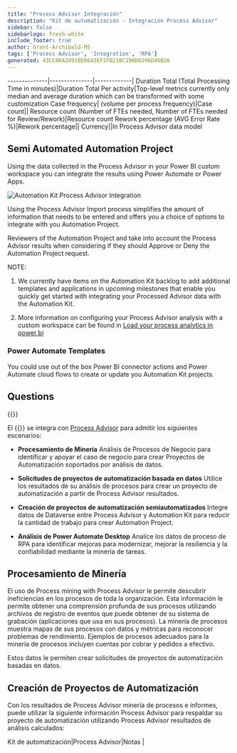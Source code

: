 ```yaml
---
title: "Process Advisor Integración"
description: "Kit de automatización - Integración Process Advisor"
sidebar: false
sidebarlogo: fresh-white
include_footer: true
author: Grant-Archibald-MS
tags: ['Process Advisor', 'Integration', 'RPA']
generated: 43CC06A24918E86A3EF2FB210C196D0296D46B26
---
```

--------------|---------------|-------------|
Duration Total (Total Processing Time in minutes)|Duration Total Per activity|Top-level metrics currently only median and average duration which can be transformed with some customization
Case frequency| (volume per process frequency)|Case count||
Resource count (Number of FTEs needed, Number of FTEs needed for Review/Rework)|Resource count
Rework percentage (AVG Error Rate %)|Rework percentage||
Currency||In Process Advisor data model

## Semi Automated Automation Project

Using the data collected in the Process Advisor in your Power BI custom workspace you can integrate the results using Power Automate or Power Apps.

![Automation Kit Process Advisor Integration](/images/illustrations/process-advisor-integration.svg)

Using the Process Advisor Import process simplifies the amount of information that needs to be entered and offers you a choice of options to integrate with you Automation Project.

Reviewers of the Automation Project and take into account the Process Advisor results when considering if they should Approve or Deny the Automation Project request.

NOTE:

1. We currently have items on the Automation Kit backlog to add additional templates and applications in upcoming milestones that enable you quickly get started with integrating your Processed Advisor data with the Automation Kit.

2. More information on configuring your Process Advisor analysis with a custom workspace can be found in [Load your process analytics in power bi](https://learn.microsoft.com/power-automate/process-mining-pbi-workspace#load-your-process-analytics-in-power-bi)

### Power Automate Templates

You could use out of the box Power BI connector actions and Power Automate cloud flows to create or update you Automation Kit projects.

## Questions

{{<questions name="/content/en-us/backlog/process-advisor-integration.json" completed="Thank you for completing Process Advisor questions" showNavigationButtons=false >}}

El {{<product-name>}} se integra con [Process Advisor](https://learn.microsoft.com/power-automate/process-advisor-overview) para admitir los siguientes escenarios:

- **Procesamiento de Minería** Análisis de Procesos de Negocio para identificar y apoyar el caso de negocio para crear Proyectos de Automatización soportados por análisis de datos.

- **Solicitudes de proyectos de automatización basada en datos** Utilice los resultados de su análisis de procesos para crear un proyecto de automatización a partir de Process Advisor resultados.

- **Creación de proyectos de automatización semiautomatizados** Integre datos de Dataverse entre Process Advisor y Automation Kit para reducir la cantidad de trabajo para crear Automation Project.

- **Análisis de Power Automate Desktop** Analice los datos de proceso de RPA para identificar mejoras para modernizar, mejorar la resiliencia y la confiabilidad mediante la minería de tareas.

## Procesamiento de Minería

El uso de Process mining with Process Advisor le permite descubrir ineficiencias en los procesos de toda la organización. Esta información le permite obtener una comprensión profunda de sus procesos utilizando archivos de registro de eventos que puede obtener de su sistema de grabación (aplicaciones que usa en sus procesos). La minería de procesos muestra mapas de sus procesos con datos y métricas para reconocer problemas de rendimiento. Ejemplos de procesos adecuados para la minería de procesos incluyen cuentas por cobrar y pedidos a efectivo.

Estos datos le permiten crear solicitudes de proyectos de automatización basadas en datos.

## Creación de Proyectos de Automatización

Con los resultados de Process Advisor minería de procesos e informes, puede utilizar la siguiente información Process Advisor para respaldar su proyecto de automatización utilizando Process Advisor resultados de análisis calculados:

Kit de automatización|Process Advisor|Notas        |
